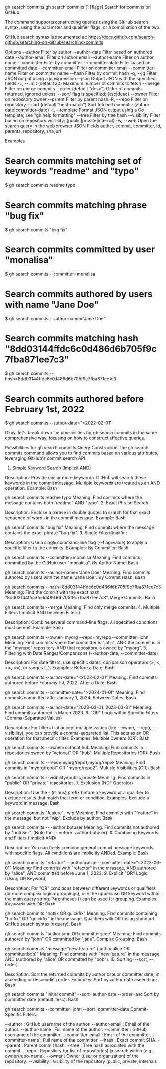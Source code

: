 gh search commits
gh search commits [<query>] [flags]
Search for commits on GitHub.

The command supports constructing queries using the GitHub search syntax, using the parameter and qualifier flags, or a combination of the two.

GitHub search syntax is documented at: https://docs.github.com/search-github/searching-on-github/searching-commits

Options
--author <string>
Filter by author
--author-date <date>
Filter based on authored date
--author-email <string>
Filter on author email
--author-name <string>
Filter on author name
--committer <string>
Filter by committer
--committer-date <date>
Filter based on committed date
--committer-email <string>
Filter on committer email
--committer-name <string>
Filter on committer name
--hash <string>
Filter by commit hash
-q, --jq <expression>
Filter JSON output using a jq expression
--json <fields>
Output JSON with the specified fields
-L, --limit <int> (default 30)
Maximum number of commits to fetch
--merge
Filter on merge commits
--order <string> (default "desc")
Order of commits returned, ignored unless '--sort' flag is specified: {asc|desc}
--owner <strings>
Filter on repository owner
--parent <string>
Filter by parent hash
-R, --repo <strings>
Filter on repository
--sort <string> (default "best-match")
Sort fetched commits: {author-date|committer-date}
-t, --template <string>
Format JSON output using a Go template; see "gh help formatting"
--tree <string>
Filter by tree hash
--visibility <strings>
Filter based on repository visibility: {public|private|internal}
-w, --web
Open the search query in the web browser
JSON Fields
author, commit, committer, id, parents, repository, sha, url

Examples
# Search commits matching set of keywords "readme" and "typo"
$ gh search commits readme typo

# Search commits matching phrase "bug fix"
$ gh search commits "bug fix"

# Search commits committed by user "monalisa"
$ gh search commits --committer=monalisa

# Search commits authored by users with name "Jane Doe"
$ gh search commits --author-name="Jane Doe"

# Search commits matching hash "8dd03144ffdc6c0d486d6b705f9c7fba871ee7c3"
$ gh search commits --hash=8dd03144ffdc6c0d486d6b705f9c7fba871ee7c3

# Search commits authored before February 1st, 2022
$ gh search commits --author-date="<2022-02-01"


Okay, let's break down the possibilities for gh search commits in the same comprehensive way, focusing on how to construct effective queries.

Possibilities for gh search commits Query Construction
The gh search commits command allows you to find commits based on various attributes, leveraging GitHub's commit search API.

1. Simple Keyword Search (Implicit AND)

Description: Provide one or more keywords. GitHub will search these keywords in the commit message. Multiple keywords are treated as an AND operation.
Example:
Bash

gh search commits readme typo
Meaning: Find commits where the message contains both "readme" AND "typo".
2. Exact Phrase Search

Description: Enclose a phrase in double quotes to search for that exact sequence of words in the commit message.
Example:
Bash

gh search commits "bug fix"
Meaning: Find commits where the message contains the exact phrase "bug fix".
3. Single Filter/Qualifier

Description: Use a single command-line flag (--flag=value) to apply a specific filter to the commits.
Examples:
By Committer:
Bash

gh search commits --committer=monalisa
Meaning: Find commits committed by the GitHub user "monalisa".
By Author Name:
Bash

gh search commits --author-name="Jane Doe"
Meaning: Find commits authored by users with the name "Jane Doe".
By Commit Hash:
Bash

gh search commits --hash=8dd03144ffdc6c0d486d6b705f9c7fba871ee7c3
Meaning: Find the commit with the exact hash "8dd03144ffdc6c0d486d6b705f9c7fba871ee7c3".
Merge Commits:
Bash

gh search commits --merge
Meaning: Find only merge commits.
4. Multiple Filters (Implicit AND between Filters)

Description: Combine several command-line flags. All specified conditions must be met.
Example:
Bash

gh search commits --owner=myorg --repo=myrepo --committer=john
Meaning: Find commits where the committer is "john", AND the commit is in the "myrepo" repository, AND that repository is owned by "myorg".
5. Filtering with Date Ranges/Comparisons (--author-date, --committer-date)

Description: For date filters, use specific dates, comparison operators (>, <, >=, <=), or ranges (..).
Examples:
Before a Date:
Bash

gh search commits --author-date="<2022-02-01"
Meaning: Find commits authored before February 1st, 2022.
After a Date:
Bash

gh search commits --committer-date=">2024-01-01"
Meaning: Find commits committed after January 1, 2024.
Between Dates:
Bash

gh search commits --author-date="2023-03-01..2023-03-31"
Meaning: Find commits authored in March 2023.
6. "OR" Logic within Specific Filters (Comma-Separated Values)

Description: For filters that accept multiple values (like --owner, --repo, --visibility), you can provide a comma-separated list. This acts as an OR operation for that specific filter.
Examples:
Multiple Owners (OR):
Bash

gh search commits --owner=octocat,hub
Meaning: Find commits in repositories owned by "octocat" OR "hub".
Multiple Repositories (OR):
Bash

gh search commits --repo=myorg/repo1,myorg/repo2
Meaning: Find commits in "myorg/repo1" OR "myorg/repo2".
Multiple Visibilities (OR):
Bash

gh search commits --visibility=public,private
Meaning: Find commits in "public" OR "private" repositories.
7. Exclusion (NOT Operator)

Description: Use the - (minus) prefix before a keyword or a qualifier to exclude results that match that term or condition.
Examples:
Exclude a keyword in message:
Bash

gh search commits "feature" -wip
Meaning: Find commits with "feature" in the message, but not "wip".
Exclude by author:
Bash

gh search commits -- -author:botuser
Meaning: Find commits not authored by "botuser". (Note the -- before -author:botuser).
8. Combining Keywords and Filters (Implicit AND)

Description: You can freely combine general commit message keywords with specific flags. All conditions are implicitly ANDed.
Example:
Bash

gh search commits "refactor" --author=alice --committer-date="<2023-06-01"
Meaning: Find commits with "refactor" in the message, AND authored by "alice", AND committed before June 1, 2023.
9. Explicit "OR" Logic (Using OR Keyword)

Description: For "OR" conditions between different keywords or qualifiers (or more complex logical groupings), use the uppercase OR keyword within the main query string. Parentheses () can be used for grouping.
Examples:
Keywords with OR:
Bash

gh search commits "hotfix OR quickfix"
Meaning: Find commits containing "hotfix" OR "quickfix" in the message.
Qualifiers with OR (using standard GitHub search syntax in query):
Bash

gh search commits "author:john OR committer:jane"
Meaning: Find commits authored by "john" OR committed by "jane".
Complex Grouping:
Bash

gh search commits "message:\"new feature\" (author:alice OR committer:bob)"
Meaning: Find commits with "new feature" in the message AND (authored by "alice" OR committed by "bob").
10. Sorting (--sort, --order)

Description: Sort the returned commits by author date or committer date, in ascending or descending order.
Examples:
Sort by author date ascending:
Bash

gh search commits "initial commit" --sort=author-date --order=asc
Sort by committer date (default desc):
Bash

gh search commits --committer=john --sort=committer-date
Commit-Specific Filters:

--author <string>: GitHub username of the author.
--author-email <string>: Email of the author.
--author-name <string>: Full name of the author.
--committer <string>: GitHub username of the committer.
--committer-email <string>: Email of the committer.
--committer-name <string>: Full name of the committer.
--hash <string>: Exact commit SHA.
--parent <string>: Parent commit hash.
--tree <string>: Tree hash associated with the commit.
--repo <strings>: Repository (or list of repositories) to search within (e.g., owner/repo-name).
--owner <strings>: Owner (user or organization) of the repository.
--visibility <strings>: Visibility of the repository (public, private, internal).